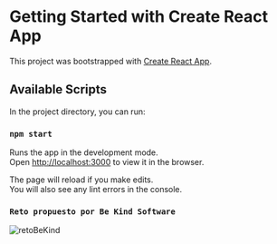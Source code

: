 # Getting Started with Create React App

This project was bootstrapped with [Create React App](https://github.com/facebook/create-react-app).

## Available Scripts

In the project directory, you can run:

### `npm start`

Runs the app in the development mode.\
Open [http://localhost:3000](http://localhost:3000) to view it in the browser.

The page will reload if you make edits.\
You will also see any lint errors in the console.

### `Reto propuesto por Be Kind Software`
![retoBeKind](https://user-images.githubusercontent.com/56235608/117552531-86f3f680-b011-11eb-9faa-971d8881ac2a.png)

